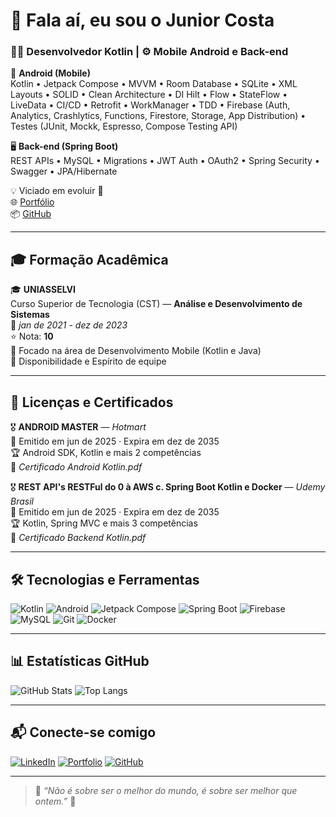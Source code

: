 # 👋 Fala aí, eu sou o Junior Costa

### 🧑‍💻 Desenvolvedor Kotlin | ⚙️ Mobile Android e Back-end  

📱 **Android (Mobile)**  
Kotlin • Jetpack Compose • MVVM • Room Database • SQLite • XML Layouts • SOLID • Clean Architecture • DI Hilt • Flow • StateFlow • LiveData • CI/CD • Retrofit • WorkManager • TDD • Firebase (Auth, Analytics, Crashlytics, Functions, Firestore, Storage, App Distribution) • Testes (JUnit, Mockk, Espresso, Compose Testing API)

🖥️ **Back-end (Spring Boot)**  
REST APIs • MySQL • Migrations • JWT Auth • OAuth2 • Spring Security • Swagger • JPA/Hibernate  

💡 Viciado em evoluir 🧠  
🌐 [Portfólio](https://juniorportifolio.vercel.app/)  
📦 [GitHub](https://github.com/juniorcostadev157)

---

## 🎓 Formação Acadêmica

🎓 **UNIASSELVI**  
Curso Superior de Tecnologia (CST) — **Análise e Desenvolvimento de Sistemas**  
📅 *jan de 2021 - dez de 2023*  
⭐ Nota: **10**  
🔹 Focado na área de Desenvolvimento Mobile (Kotlin e Java)  
💬 Disponibilidade e Espírito de equipe  

---

## 🧾 Licenças e Certificados

🎖️ **ANDROID MASTER** — *Hotmart*  
📅 Emitido em jun de 2025 · Expira em dez de 2035  
🏆 Android SDK, Kotlin e mais 2 competências  
📄 *Certificado Android Kotlin.pdf*  

🎖️ **REST API's RESTFul do 0 à AWS c. Spring Boot Kotlin e Docker** — *Udemy Brasil*  
📅 Emitido em jun de 2025 · Expira em dez de 2035  
🏆 Kotlin, Spring MVC e mais 3 competências  
📄 *Certificado Backend Kotlin.pdf*  

---

## 🛠️ Tecnologias e Ferramentas

![Kotlin](https://img.shields.io/badge/Kotlin-0095D5?logo=kotlin&logoColor=white)
![Android](https://img.shields.io/badge/Android-3DDC84?logo=android&logoColor=white)
![Jetpack Compose](https://img.shields.io/badge/Jetpack_Compose-4285F4?logo=jetpackcompose&logoColor=white)
![Spring Boot](https://img.shields.io/badge/Spring_Boot-6DB33F?logo=springboot&logoColor=white)
![Firebase](https://img.shields.io/badge/Firebase-FFCA28?logo=firebase&logoColor=white)
![MySQL](https://img.shields.io/badge/MySQL-005C84?logo=mysql&logoColor=white)
![Git](https://img.shields.io/badge/Git-F05032?logo=git&logoColor=white)
![Docker](https://img.shields.io/badge/Docker-2496ED?logo=docker&logoColor=white)

---

## 📊 Estatísticas GitHub

![GitHub Stats](https://github-readme-stats.vercel.app/api?username=juniorcostadev157&show_icons=true&theme=tokyonight)
![Top Langs](https://github-readme-stats.vercel.app/api/top-langs/?username=juniorcostadev157&layout=compact&theme=tokyonight)

---

## 📬 Conecte-se comigo

[![LinkedIn](https://img.shields.io/badge/LinkedIn-0077B5?logo=linkedin&logoColor=white)](https://linkedin.com)
[![Portfolio](https://img.shields.io/badge/Portfólio-000000?logo=vercel&logoColor=white)](https://juniorportifolio.vercel.app/)
[![GitHub](https://img.shields.io/badge/GitHub-181717?logo=github&logoColor=white)](https://github.com/juniorcostadev157)

---

> 🧩 *“Não é sobre ser o melhor do mundo, é sobre ser melhor que ontem.”* 🚀
